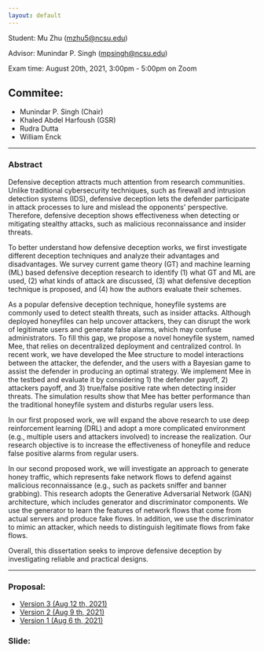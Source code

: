 ```yaml
---
layout: default
---
```


Student: Mu Zhu (mzhu5@ncsu.edu)

Advisor: Munindar P. Singh (mpsingh@ncsu.edu)

Exam time: August 20th, 2021, 3:00pm - 5:00pm on Zoom

## Commitee:
- Munindar P. Singh (Chair)
- Khaled Abdel Harfoush (GSR)
- Rudra Dutta
- William Enck

<hr />

### Abstract

Defensive deception attracts much attention from research communities. Unlike traditional cybersecurity techniques, such as firewall and intrusion detection systems (IDS), defensive deception lets the defender participate in attack processes to lure and mislead the opponents' perspective. Therefore, defensive deception shows effectiveness when detecting or mitigating stealthy attacks, such as malicious reconnaissance and insider threats.

To better understand how defensive deception works, we first investigate different deception techniques and analyze their advantages and disadvantages. We survey current game theory (GT) and machine learning (ML) based defensive deception research to identify (1) what GT and ML are used, (2) what kinds of attack are discussed, (3) what defensive deception technique is proposed, and (4) how the authors evaluate their schemes.

As a popular defensive deception technique, honeyfile systems are commonly used to detect stealth threats, such as insider attacks. Although deployed honeyfiles can help uncover attackers, they can disrupt the work of legitimate users and generate false alarms, which may confuse administrators. To fill this gap, we propose a novel honeyfile system, named Mee, that relies on decentralized deployment and centralized control. 
In recent work, we have developed the Mee structure to model interactions between the attacker, the defender, and the users with a Bayesian game to assist the defender in producing an optimal strategy. 
We implement Mee in the testbed and evaluate it by considering 1) the defender payoff, 2) attackers payoff, and 3) true/false positive rate when detecting insider threats. The simulation results show that Mee has better performance than the traditional honeyfile system and disturbs regular users less.

In our first proposed work, we will expand the above research to use deep reinforcement learning (DRL) and adopt a more complicated environment (e.g., multiple users and attackers involved) to increase the realization.
Our research objective is to increase the effectiveness of honeyfile and reduce false positive alarms from regular users.

In our second proposed work, we will investigate an approach to generate honey traffic, which represents fake network flows to defend against malicious reconnaissance (e.g., such as packets sniffer and banner grabbing). This research adopts the Generative Adversarial Network (GAN) architecture, which includes generator and discriminator components. We use the generator to learn the features of network flows that come from actual servers and produce fake flows. In addition, we use the discriminator to mimic an attacker, which needs to distinguish legitimate flows from fake flows. 

Overall, this dissertation seeks to improve defensive deception by investigating reliable and practical designs.

<hr />

### Proposal:
- [Version 3 (Aug 12 th, 2021)](./oral_proposal/third_version.pdf)
- [Version 2 (Aug 9 th, 2021)](./oral_proposal/second_version.pdf)
- [Version 1 (Aug 6 th, 2021)](./oral_proposal/first_version.pdf)

### Slide:


